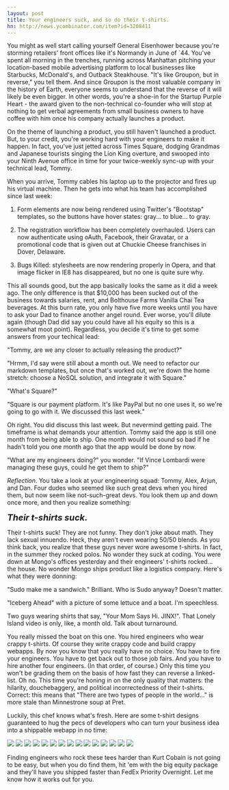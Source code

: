 ```yaml
---
layout: post
title: Your engineers suck, and so do their t-shirts.
hn: http://news.ycombinator.com/item?id=3208411
---
```



You might as well start calling yourself General Eisenhower because you're storming retailers' front offices like it's Normandy in June of `44.  You've spent all morning in the trenches, running across Manhattan pitching your location-based mobile advertising platform to local businesses like Starbucks, McDonald's, and Outback Steakhouse.  "It's like Groupon, but in reverse," you tell them.  And since Groupon is the most valuable company in the history of Earth, everyone seems to understand that the reverse of it will likely be even bigger.  In other words, you're a shoe-in for the Startup Purple Heart - the award given to the non-technical co-founder who will stop at nothing to get verbal agreements from small business owners to have coffee with him once his company actually launches a product.

On the theme of launching a product, you still haven't launched a product.  But, to your credit, you're working hard with your engineers to make it happen.  In fact, you've just jetted across Times Square, dodging Grandmas and Japanese tourists singing the Lion King overture, and swooped into your Ninth Avenue office in time for your twice-weekly sync-up with your technical lead, Tommy.

When you arrive, Tommy cables his laptop up to the projector and fires up his virtual machine.  Then he gets into what his team has accomplished since last week:


1.  Form elements are now being rendered using Twitter's "Bootstap" templates, so the buttons have hover states: gray... to blue... to gray.  

2.  The registration workflow has been completely overhauled.  Users can now authenticate using oAuth, Facebook, their Gravatar, or a promotional code that is given out at Chuckie Cheese franchises in Dover, Delaware.

3.  Bugs Killed: stylesheets are now rendering properly in Opera, and that image flicker in IE8 has disappeared, but no one is quite sure why.

This all sounds good, but the app basically looks the same as it did a week ago.  The only difference is that $10,000 has been sucked out of the business towards salaries, rent, and Bolthouse Farms Vanilla Chai Tea beverages.  At this burn rate, you only have five more weeks until you have to ask your Dad to finance another angel round. Ever worse, you'll dilute again (though Dad did say you could have all his equity so this is a somewhat moot point).  Regardless, you decide it's time to get some answers from your techical lead:

"Tommy, are we any closer to actually releasing the product?"

"Hrmm, I'd say were still about a month out. We need to refactor our markdown templates, but once that's worked out, we're down the home stretch: choose a NoSQL solution, and integrate it with Square."

"What's Square?"

"Square is our payment platform.  It's like PayPal but no one uses it, so we're going to go with it. We discussed this last week."

Oh right.  You did discuss this last week.  But nevermind getting paid.  The timeframe is what demands your attention.  Tommy said the app is still one month from being able to ship.  One month would not sound so bad if he hadn't told you one month ago that the app would be done by now.

"What are my engineers doing?" you wonder.  "If Vince Lombardi were managing these guys, could he get them to ship?"

<i>Reflection</i>.  You take a look at your engineering squad: Tommy, Alex, Arjun, and Dan.  Four dudes who seemed like such great devs when you hired them, but now seem like not-such-great devs.  You look them up and down once more, and then you realize something:

<big><big><i><b>Their t-shirts suck.</b></i></big></big>  

Their t-shirts suck! They are not funny.  They don't joke about math.  They lack sexual innuendo.  Heck, they aren't even wearing 50/50 blends.  As you think back, you realize that these guys never wore awesome t-shirts.  In fact, in the summer they rocked polos.  No wonder they suck at coding.  You were down at Mongo's offices yesterday and their engineers' t-shirts rocked... the house.  No wonder Mongo ships product like a logistics company.  Here's what they were donning:

"Sudo make me a sandwich."  Brilliant. Who is Sudo anyway?  Doesn't matter.

"Iceberg Ahead" with a picture of some lettuce and a boat.  I'm speechless.

Two guys wearing shirts that say, "Your Mom Says Hi.  JINX!".  That Lonely Island video is only, like, a month old.  Talk about turnaround.

You really missed the boat on this one.  You hired engineers who wear crappy t-shirts.  Of course they write crappy code and build crappy webapps.  By now you know that you really have no choice.  You have to fire your engineers.  You have to get back out to those job fairs.  And you have to hire another four engineers.  (In that order, of course.)  Only this time you won't be grading them on the basis of how fast they can reverse a linked-list.  Oh no.  This time you're honing in on the only quality that matters: the hilarity, douchebaggery, and political incorrectedness of their t-shirts.  Correct: this means that "There are two types of people in the world..." is more stale than Minnestrone soup at Pret. 

Luckily, this chef knows what's fresh.  Here are some t-shirt designs guaranteed to hug the pecs of developers who can turn your business idea into a shippable webapp in no time:

<img src="http://imgur.com/Pj3qj.png" />

<img src="http://imgur.com/UUEkt.png" />

<img src="http://imgur.com/7H2s7.png" />

<img src="http://imgur.com/3DfGR.jpg" />

<img src="http://imgur.com/3deir.jpg" />

<img src="http://imgur.com/TB9op.jpg" />

<img src="http://imgur.com/04BHl.jpg" />

<img src="http://imgur.com/RbFYW.gif" />

<img src="http://imgur.com/TgiZM.jpg" />

<img src="http://imgur.com/QaGLY.png" />

<img src="http://imgur.com/uFToY.png" />

<img src="http://imgur.com/865Ve.jpg" />

<img src="http://imgur.com/otSOz.png" />

<img src="http://imgur.com/rxj8Y.png" />

<img src="http://imgur.com/2moZB.gif" />

Finding engineers who rock these tees harder than Kurt Cobain is not going to be easy, but when you do find them, hit 'em with the big equity package and they'll have you shipped faster than FedEx Priority Overnight.  Let me know how it works out for you.

